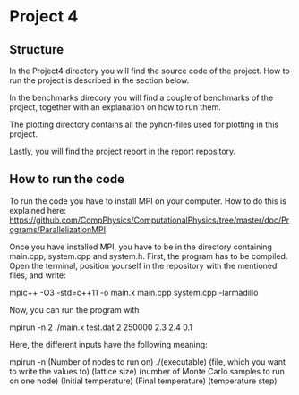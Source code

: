 # Project 4


## Structure

In the Project4 directory you will find the source code of the project. How to run the project is described in the section below. 

In the benchmarks direcory you will find a couple of benchmarks of the project, together with an explanation on how to run them.

The plotting directory contains all the pyhon-files used for plotting in this project.

Lastly, you will find the project report in the report repository.

## How to run the code

To run the code you have to install MPI on your computer. How to do this is explained here: https://github.com/CompPhysics/ComputationalPhysics/tree/master/doc/Programs/ParallelizationMPI.

Once you have installed MPI, you have to be in the directory containing main.cpp, system.cpp and system.h. First, the program has to be compiled. Open the terminal, position yourself in the repository with the mentioned files, and write:

mpic++ -O3 -std=c++11 -o main.x main.cpp system.cpp -larmadillo

Now, you can run the program with 

mpirun -n 2 ./main.x test.dat 2 250000 2.3 2.4 0.1

Here, the different inputs have the following meaning:

mpirun -n (Number of nodes to run on) ./(executable) (file, which you want to write the values to) (lattice size) (number of Monte Carlo samples to run on one node) (Initial temperature) (Final temperature) (temperature step) 







